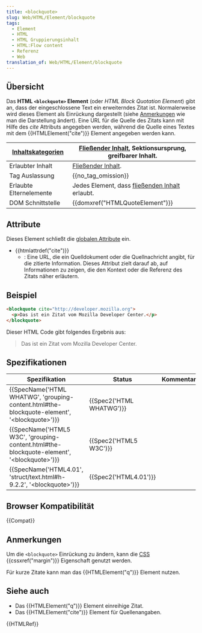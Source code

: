 ```yaml
---
title: <blockquote>
slug: Web/HTML/Element/blockquote
tags:
  - Element
  - HTML
  - HTML Gruppierungsinhalt
  - HTML:Flow content
  - Referenz
  - Web
translation_of: Web/HTML/Element/blockquote
---
```

## Übersicht

Das **HTML `<blockquote>` Element** (oder _HTML Block Quotation Element_) gibt an, dass der eingeschlossene Text ein erweiterndes Zitat ist. Normalerweise wird dieses Element als Einrückung dargestellt (siehe [Anmerkungen](/de/docs/HTML/Element/blockquote#Notes "HTML/Element/blockquote#Notes") wie man die Darstellung ändert). Eine URL für die Quelle des Zitats kann mit Hilfe des _cite_ Attributs angegeben werden, während die Quelle eines Textes mit dem {{HTMLElement("cite")}} Element angegeben werden kann.

| [Inhaltskategorien](/de/docs/HTML/Content_categories "HTML/Content_categories") | [Fließender Inhalt](/de/docs/HTML/Content_categories#Flow_content "HTML/Content categories#Flow content"), Sektionsursprung, greifbarer Inhalt. |
| ------------------------------------------------------------------------------- | ----------------------------------------------------------------------------------------------------------------------------------------------- |
| Erlaubter Inhalt                                                                | [Fließender Inhalt](/de/docs/HTML/Content_categories#Flow_content "HTML/Content_categories#Phrasing_content").                                  |
| Tag Auslassung                                                                  | {{no_tag_omission}}                                                                                                                        |
| Erlaubte Elternelemente                                                         | Jedes Element, dass [fließenden Inhalt](/de/docs/HTML/Content_categories#Flow_content "HTML/Content_categories#Phrasing_content") erlaubt.      |
| DOM Schnittstelle                                                               | {{domxref("HTMLQuoteElement")}}                                                                                                        |

## Attribute

Dieses Element schließt die [globalen Attribute](/de/docs/HTML/Global_attributes "HTML/Global attributes") ein.

- {{htmlattrdef("cite")}}
  - : Eine URL, die ein Quelldokument oder die Quellnachricht angibt, für die zitierte Information. Dieses Attribut zielt darauf ab, auf Informationen zu zeigen, die den Kontext oder die Referenz des Zitats näher erläutern.

## Beispiel

```html
<blockquote cite="http://developer.mozilla.org">
  <p>Das ist ein Zitat vom Mozilla Developer Center.</p>
</blockquote>
```

Dieser HTML Code gibt folgendes Ergebnis aus:

> Das ist ein Zitat vom Mozilla Developer Center.

## Spezifikationen

| Spezifikation                                                                                                                    | Status                           | Kommentar |
| -------------------------------------------------------------------------------------------------------------------------------- | -------------------------------- | --------- |
| {{SpecName('HTML WHATWG', 'grouping-content.html#the-blockquote-element', '&lt;blockquote&gt;')}} | {{Spec2('HTML WHATWG')}} |           |
| {{SpecName('HTML5 W3C', 'grouping-content.html#the-blockquote-element', '&lt;blockquote&gt;')}} | {{Spec2('HTML5 W3C')}}     |           |
| {{SpecName('HTML4.01', 'struct/text.html#h-9.2.2', '&lt;blockquote&gt;')}}                             | {{Spec2('HTML4.01')}}     |           |

## Browser Kompatibilität

{{Compat}}

## Anmerkungen

Um die `<blockquote>` Einrückung zu ändern, kann die [CSS](/de/docs/CSS "CSS") {{cssxref("margin")}} Eigenschaft genutzt werden.

Für kurze Zitate kann man das {{HTMLElement("q")}} Element nutzen.

## Siehe auch

- Das {{HTMLElement("q")}} Element einreihige Zitat.
- Das {{HTMLElement("cite")}} Element für Quellenangaben.

{{HTMLRef}}
